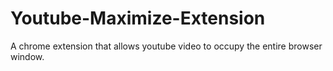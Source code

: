 # Youtube-Maximize-Extension
A chrome extension that allows youtube video to occupy the entire browser window.

